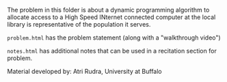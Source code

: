 The problem in this folder is about a dynamic programming algorithm to allocate access to a High Speed INternet connected computer at the local library is representative of the population it serves.

`problem.html` has the problem statement (along with a "walkthrough video")

`notes.html` has additional notes that can be used in a recitation section for problem.

Material developed by: Atri Rudra, University at Buffalo
